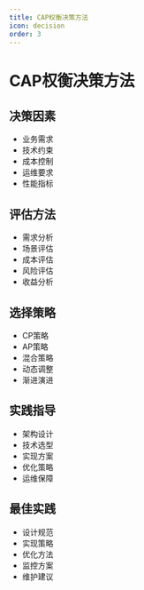 ```yaml
---
title: CAP权衡决策方法
icon: decision
order: 3
---
```


# CAP权衡决策方法

## 决策因素
- 业务需求
- 技术约束
- 成本控制
- 运维要求
- 性能指标

## 评估方法
- 需求分析
- 场景评估
- 成本评估
- 风险评估
- 收益分析

## 选择策略
- CP策略
- AP策略
- 混合策略
- 动态调整
- 渐进演进

## 实践指导
- 架构设计
- 技术选型
- 实现方案
- 优化策略
- 运维保障

## 最佳实践
- 设计规范
- 实现策略
- 优化方法
- 监控方案
- 维护建议
